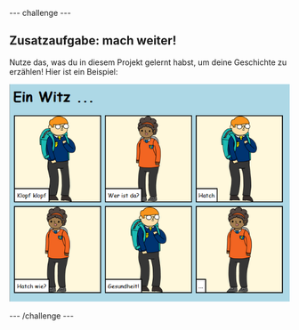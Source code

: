 \--- challenge \---

## Zusatzaufgabe: mach weiter!

Nutze das, was du in diesem Projekt gelernt habst, um deine Geschichte zu erzählen! Hier ist ein Beispiel:

![screenshot](images/story-final.png)

\--- /challenge \---